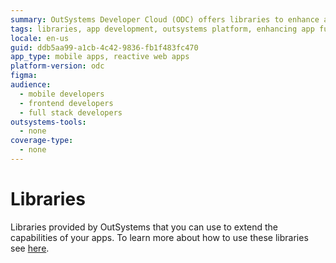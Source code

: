 ```yaml
---
summary: OutSystems Developer Cloud (ODC) offers libraries to enhance app capabilities, with guidance on usage available.
tags: libraries, app development, outsystems platform, enhancing app functionality, component usage
locale: en-us
guid: ddb5aa99-a1cb-4c42-9836-fb1f483fc470
app_type: mobile apps, reactive web apps
platform-version: odc
figma:
audience:
  - mobile developers
  - frontend developers
  - full stack developers
outsystems-tools:
  - none
coverage-type:
  - none
---
```


# Libraries

Libraries provided by OutSystems that you can use to extend the capabilities of your apps. To learn more about how to use these libraries see [here](../../building-apps/libraries/use-public-elements.md#libraries).
